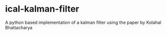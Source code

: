 # ical-kalman-filter
 A python based implementation of a kalman filter
using the paper by Kolahal Bhattacharya